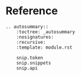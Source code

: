 # Reference

```{eval-rst}
.. autosummary::
    :toctree: _autosummary
    :nosignatures:
    :recursive:
    :template: module.rst

    snip.token
    snip.snippets
    snip.api
```
